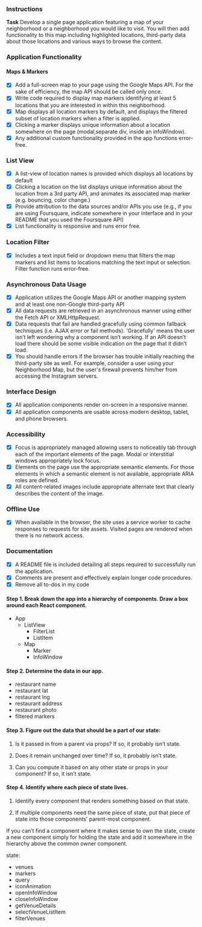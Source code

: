 ### Instructions

**Task**
Develop a single page application featuring a map of your neighborhood or a neighborhood you would like to visit. You will then add functionality to this map including highlighted locations, third-party data about those locations and various ways to browse the content.

### Application Functionality

#### Maps & Markers

- [x] Add a full-screen map to your page using the Google Maps API. For the sake of efficiency, the map API should be called only once.
- [x] Write code required to display map markers identifying at least 5 locations that you are interested in within this neighborhood.
- [x] Map displays all location markers by default, and displays the filtered subset of location markers when a filter is applied.
- [x] Clicking a marker displays unique information about a location somewhere on the page (modal,separate div, inside an infoWindow).
- [x] Any additional custom functionality provided in the app functions error-free.

### List View
- [x] A list-view of location names is provided which displays all locations by default
- [x] Clicking a location on the list displays unique information about the location from a 3rd party API, and animates its associated map marker (e.g. bouncing, color change.)
- [x] Provide attribution to the data sources and/or APIs you use (e.g., if you are using Foursquare, indicate somewhere in your interface and in your README that you used the Foursquare API)
- [x] List functionality is responsive and runs error free.

### Location Filter
- [x] Includes a text input field or dropdown menu that filters the map markers and list items to locations matching the text input or selection. Filter function runs error-free.

### Asynchronous Data Usage
- [x] Application utilizes the Google Maps API or another mapping system and at least one non-Google third-party API
- [x] All data requests are retrieved in an asynchronous manner using either the Fetch API or XMLHttpRequest.
- [x] Data requests that fail are handled gracefully using common fallback techniques (i.e. AJAX error or fail methods). 'Gracefully' means the user isn’t left wondering why a component isn’t working. If an API doesn’t load there should be some visible indication on the page that it didn’t load.
- [x] You should handle errors if the browser has trouble initially reaching the third-party site as well. For example, consider a user using your Neighborhood Map, but the user's firewall prevents him/her from accessing the Instagram servers.

### Interface Design
- [x] All application components render on-screen in a responsive manner.
- [x] All application components are usable across modern desktop, tablet, and phone browsers.

### Accessibility
- [x] Focus is appropriately managed allowing users to noticeably tab through each of the important elements of the page. Modal or interstitial windows appropriately lock focus.
- [x] Elements on the page use the appropriate semantic elements. For those elements in which a semantic element is not available, appropriate ARIA roles are defined.
- [x] All content-related images include appropriate alternate text that clearly describes the content of the image.

### Offline Use
- [x] When available in the browser, the site uses a service worker to cache responses to requests for site assets. Visited pages are rendered when there is no network access.

### Documentation
- [x] A README file is included detailing all steps required to successfully run the application.
- [x] Comments are present and effectively explain longer code procedures.
- [x] Remove all to-dos in my code

#### Step 1. Break down the app into a hierarchy of components. Draw a box around each React component.
- App
  - ListView
    - FilterList
    - ListItem
  - Map
    - Marker
    - InfoWindow

#### Step 2. Determine the data in our app.
- restaurant name
- restaurant lat
- restaurant lng
- restaurant address
- restaurant photo
- filtered markers

#### Step 3. Figure out the data that should be a part of our state:
1.  Is it passed in from a parent via props? If so, it probably isn’t state.

2.  Does it remain unchanged over time? If so, it probably isn’t state.

3.  Can you compute it based on any other state or props in your component?
    If so, it isn’t state.

#### Step 4. Identify where each piece of state lives.
1.  Identify every component that renders something based on that state.

2.  If multiple components need the same piece of state, put that piece of state into those components' parent-most component.

If you can’t find a component where it makes sense to own the state, create a new component simply for holding the state and add it somewhere in the hierarchy above the common owner component.

state:
- venues
- markers
- query
- iconAnimation
- openInfoWindow
- closeInfoWindow
- getVenueDetails
- selectVenueListItem
- filterVenues
